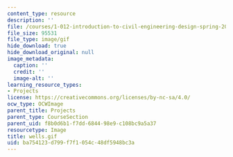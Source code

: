 ```yaml
---
content_type: resource
description: ''
file: /courses/1-012-introduction-to-civil-engineering-design-spring-2002/ba754123d799f7f1054c48df5948bc3a_wells.gif
file_size: 95531
file_type: image/gif
hide_download: true
hide_download_original: null
image_metadata:
  caption: ''
  credit: ''
  image-alt: ''
learning_resource_types:
- Projects
license: https://creativecommons.org/licenses/by-nc-sa/4.0/
ocw_type: OCWImage
parent_title: Projects
parent_type: CourseSection
parent_uid: f8b0d6b1-f7dd-6844-98e9-c108bc9a5a37
resourcetype: Image
title: wells.gif
uid: ba754123-d799-f7f1-054c-48df5948bc3a
---
```

